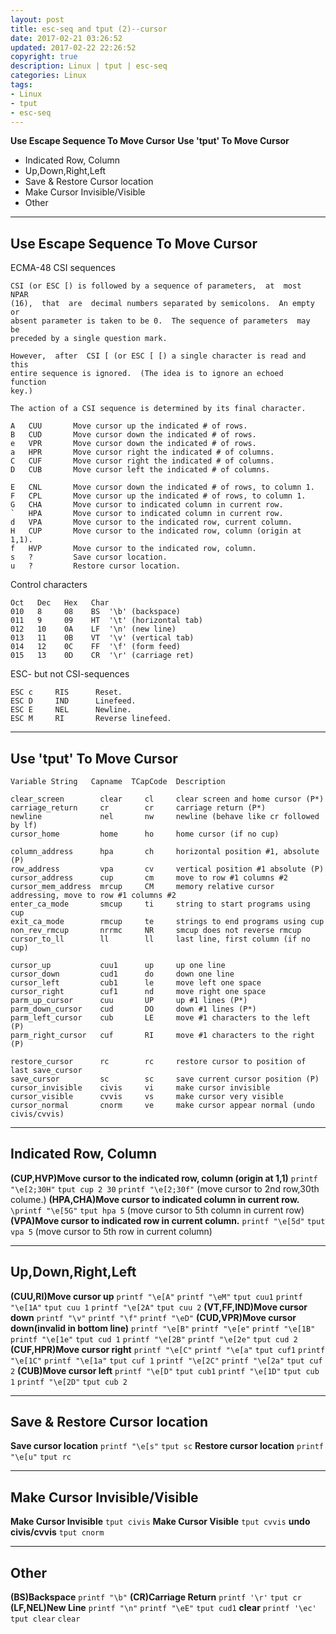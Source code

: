 ```yaml
---
layout: post
title: esc-seq and tput (2)--cursor
date: 2017-02-21 03:26:52
updated: 2017-02-22 22:26:52
copyright: true
description: Linux | tput | esc-seq
categories: Linux
tags: 
- Linux
- tput
- esc-seq
---
```


**Use Escape Sequence To Move Cursor**
**Use 'tput' To Move Cursor**
- Indicated Row, Column
- Up,Down,Right,Left
- Save & Restore Cursor location
- Make Cursor Invisible/Visible
- Other
<!-- more -->

-----------------------------------------------------------
Use Escape Sequence To Move Cursor
-----------------------------------------------------------
ECMA-48 CSI sequences

    CSI (or ESC [) is followed by a sequence of parameters,  at  most  NPAR
    (16),  that  are  decimal numbers separated by semicolons.  An empty or
    absent parameter is taken to be 0.  The sequence of parameters  may  be
    preceded by a single question mark.
    
    However,  after  CSI [ (or ESC [ [) a single character is read and this
    entire sequence is ignored.  (The idea is to ignore an echoed  function
    key.)
    
    The action of a CSI sequence is determined by its final character.

    A   CUU       Move cursor up the indicated # of rows.
    B   CUD       Move cursor down the indicated # of rows.
    e   VPR       Move cursor down the indicated # of rows.
    a   HPR       Move cursor right the indicated # of columns.
    C   CUF       Move cursor right the indicated # of columns.
    D   CUB       Move cursor left the indicated # of columns.

    E   CNL       Move cursor down the indicated # of rows, to column 1.
    F   CPL       Move cursor up the indicated # of rows, to column 1.
    G   CHA       Move cursor to indicated column in current row.
    `   HPA       Move cursor to indicated column in current row.
    d   VPA       Move cursor to the indicated row, current column.
    H   CUP       Move cursor to the indicated row, column (origin at 1,1).
    f   HVP       Move cursor to the indicated row, column.
    s   ?         Save cursor location.
    u   ?         Restore cursor location.

Control characters

    Oct   Dec   Hex   Char
    010   8     08    BS  '\b' (backspace)
    011   9     09    HT  '\t' (horizontal tab)
    012   10    0A    LF  '\n' (new line)
    013   11    0B    VT  '\v' (vertical tab)
    014   12    0C    FF  '\f' (form feed)
    015   13    0D    CR  '\r' (carriage ret)

ESC- but not CSI-sequences

    ESC c     RIS      Reset.
    ESC D     IND      Linefeed.
    ESC E     NEL      Newline.
    ESC M     RI       Reverse linefeed.

-----------------------------------------------------------
Use 'tput' To Move Cursor
-----------------------------------------------------------

    Variable String   Capname  TCapCode  Description
    
    clear_screen        clear     cl     clear screen and home cursor (P*)
    carriage_return     cr        cr     carriage return (P*)
    newline             nel       nw     newline (behave like cr followed by lf)
    cursor_home         home      ho     home cursor (if no cup)
                                  
    column_address      hpa       ch     horizontal position #1, absolute (P)
    row_address         vpa       cv     vertical position #1 absolute (P)
    cursor_address      cup       cm     move to row #1 columns #2
    cursor_mem_address  mrcup     CM     memory relative cursor addressing, move to row #1 columns #2
    enter_ca_mode       smcup     ti     string to start programs using cup
    exit_ca_mode        rmcup     te     strings to end programs using cup
    non_rev_rmcup       nrrmc     NR     smcup does not reverse rmcup
    cursor_to_ll        ll        ll     last line, first column (if no cup)
                                  
    cursor_up           cuu1      up     up one line
    cursor_down         cud1      do     down one line
    cursor_left         cub1      le     move left one space
    cursor_right        cuf1      nd     move right one space
    parm_up_cursor      cuu       UP     up #1 lines (P*)
    parm_down_cursor    cud       DO     down #1 lines (P*)
    parm_left_cursor    cub       LE     move #1 characters to the left (P)
    parm_right_cursor   cuf       RI     move #1 characters to the right (P)
                                  
    restore_cursor      rc        rc     restore cursor to position of last save_cursor
    save_cursor         sc        sc     save current cursor position (P)
    cursor_invisible    civis     vi     make cursor invisible
    cursor_visible      cvvis     vs     make cursor very visible
    cursor_normal       cnorm     ve     make cursor appear normal (undo civis/cvvis)

-----------------------------------------------------------
Indicated Row, Column
-----------------------------------------------------------
**(CUP,HVP)Move cursor to the indicated row, column (origin at 1,1)**
`printf "\e[2;30H"` `tput cup 2 30`
`printf "\e[2;30f"`
(move cursor to 2nd row,30th colume.)
**(HPA,CHA)Move cursor to indicated column in current row.**
`\printf "\e[5G"` `tput hpa 5`
(move cursor to 5th column in current row)
**(VPA)Move cursor to indicated row in current column.**
`printf "\e[5d"` `tput vpa 5`
(move cursor to 5th row in current column)

-----------------------------------------------------------
Up,Down,Right,Left
-----------------------------------------------------------
**(CUU,RI)Move cursor up**
`printf "\e[A"` `printf "\eM"`  `tput cuu1`
`printf "\e[1A"`                `tput cuu 1`
`printf "\e[2A"`                `tput cuu 2`
**(VT,FF,IND)Move cursor down**
`printf "\v"` `printf "\f"` `printf "\eD"`
**(CUD,VPR)Move cursor down(invalid in bottom line)**
`printf "\e[B"`  `printf "\e[e"`
`printf "\e[1B"` `printf "\e[1e"`   `tput cud 1`
`printf "\e[2B"` `printf "\e[2e"`   `tput cud 2`
**(CUF,HPR)Move cursor right**
`printf "\e[C"`  `printf "\e[a"`    `tput cuf1`
`printf "\e[1C"` `printf "\e[1a"`   `tput cuf 1`
`printf "\e[2C"` `printf "\e[2a"`   `tput cuf 2`
**(CUB)Move cursor left**
`printf "\e[D"`     `tput cub1`
`printf "\e[1D"`    `tput cub 1`
`printf "\e[2D"`    `tput cub 2`

-----------------------------------------------------------
Save & Restore Cursor location
-----------------------------------------------------------
**Save cursor location**    ` printf "\e[s" `  ` tput sc `
**Restore cursor location** ` printf "\e[u" `  ` tput rc `

-----------------------------------------------------------
Make Cursor Invisible/Visible
-----------------------------------------------------------
**Make Cursor Invisible** ` tput civis `
**Make Cursor Visible**   ` tput cvvis `
**undo civis/cvvis**      ` tput cnorm `

-----------------------------------------------------------
Other
-----------------------------------------------------------
**(BS)Backspace**
`printf "\b"` <Backspace> <C-h>
**(CR)Carriage Return**
`printf '\r'` `tput cr` <C-a>
**(LF,NEL)New Line**
`printf "\n"` `printf "\eE"` `tput cud1` <Enter>
**clear**
`printf '\ec'` `tput clear` `clear` <C-l>
